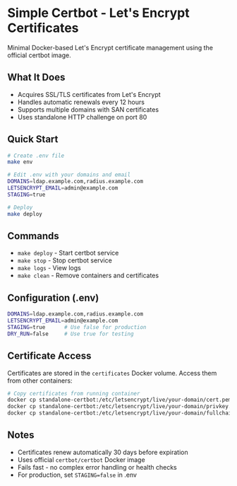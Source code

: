 # Simple Certbot - Let's Encrypt Certificates

Minimal Docker-based Let's Encrypt certificate management using the official certbot image.

## What It Does

- Acquires SSL/TLS certificates from Let's Encrypt
- Handles automatic renewals every 12 hours
- Supports multiple domains with SAN certificates
- Uses standalone HTTP challenge on port 80

## Quick Start

```bash
# Create .env file
make env

# Edit .env with your domains and email
DOMAINS=ldap.example.com,radius.example.com
LETSENCRYPT_EMAIL=admin@example.com
STAGING=true

# Deploy
make deploy
```

## Commands

- `make deploy` - Start certbot service
- `make stop` - Stop certbot service  
- `make logs` - View logs
- `make clean` - Remove containers and certificates

## Configuration (.env)

```bash
DOMAINS=ldap.example.com,radius.example.com
LETSENCRYPT_EMAIL=admin@example.com
STAGING=true      # Use false for production
DRY_RUN=false     # Use true for testing
```

## Certificate Access

Certificates are stored in the `certificates` Docker volume. Access them from other containers:

```bash
# Copy certificates from running container
docker cp standalone-certbot:/etc/letsencrypt/live/your-domain/cert.pem ./
docker cp standalone-certbot:/etc/letsencrypt/live/your-domain/privkey.pem ./
docker cp standalone-certbot:/etc/letsencrypt/live/your-domain/fullchain.pem ./
```

## Notes

- Certificates renew automatically 30 days before expiration
- Uses official `certbot/certbot` Docker image
- Fails fast - no complex error handling or health checks
- For production, set `STAGING=false` in .env